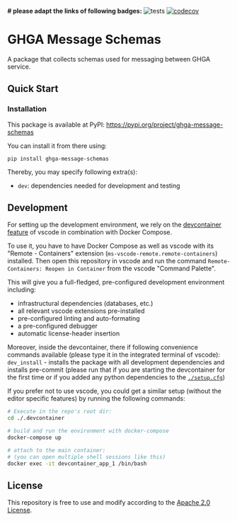 **\# please adapt the links of following badges:**
![tests](https://github.com/ghga-de/ghga-message-schemas/actions/workflows/unit_and_int_tests.yaml/badge.svg)
[![codecov](https://codecov.io/gh/ghga-de/ghga-message-schemas/branch/main/graph/badge.svg?token=GYH99Y71CK)](https://codecov.io/gh/ghga-de/ghga-message-schemas)
# GHGA Message Schemas
A package that collects schemas used for messaging between GHGA service.


## Quick Start
### Installation
This package is available at PyPI:
https://pypi.org/project/ghga-message-schemas

You can install it from there using:
```
pip install ghga-message-schemas
```

Thereby, you may specify following extra(s):
- `dev`: dependencies needed for development and testing

## Development
For setting up the development environment, we rely on the
[devcontainer feature](https://code.visualstudio.com/docs/remote/containers) of vscode
in combination with Docker Compose.

To use it, you have to have Docker Compose as well as vscode with its "Remote - Containers" extension (`ms-vscode-remote.remote-containers`) installed.
Then open this repository in vscode and run the command
`Remote-Containers: Reopen in Container` from the vscode "Command Palette".

This will give you a full-fledged, pre-configured development environment including:
- infrastructural dependencies (databases, etc.)
- all relevant vscode extensions pre-installed
- pre-configured linting and auto-formating
- a pre-configured debugger
- automatic license-header insertion

Moreover, inside the devcontainer, there if following convenience commands available
(please type it in the integrated terminal of vscode):
`dev_install` - installs the package with all development dependencies and installs pre-commit
(please run that if you are starting the devcontainer for the first time
or if you added any python dependencies to the [`./setup.cfg`](./setup.cfg))

If you prefer not to use vscode, you could get a similar setup (without the editor specific features)
by running the following commands:
``` bash
# Execute in the repo's root dir:
cd ./.devcontainer

# build and run the environment with docker-compose
docker-compose up

# attach to the main container:
# (you can open multiple shell sessions like this)
docker exec -it devcontainer_app_1 /bin/bash
```

## License
This repository is free to use and modify according to the [Apache 2.0 License](./LICENSE).
